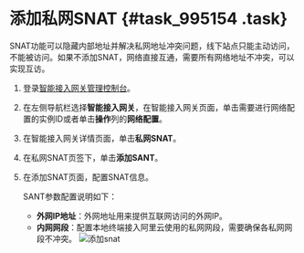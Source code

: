 # 添加私网SNAT {#task_995154 .task}

SNAT功能可以隐藏内部地址并解决私网地址冲突问题，线下站点只能主动访问，不能被访问。如果不添加SNAT，网络直接互通，需要所有网络地址不冲突，可以实现互访。

1.  登录[智能接入网关管理控制台](https://smartag.console.aliyun.com)。
2.  在左侧导航栏选择**智能接入网关**，在智能接入网关页面，单击需要进行网络配置的实例ID或者单击**操作**列的**网络配置**。
3.  在智能接入网关详情页面，单击**私网SNAT**。
4.  在私网SNAT页签下，单击**添加SANT**。
5.  在添加SNAT页面，配置SNAT信息。 

    SANT参数配置说明如下：

    -   **外网IP地址**：外网地址用来提供互联网访问的外网IP。
    -   **内网网段**：配置本地终端接入阿里云使用的私网网段，需要确保各私网网段不冲突。
    ![添加snat](http://static-aliyun-doc.oss-cn-hangzhou.aliyuncs.com/assets/img/803493/156395910351427_zh-CN.png)


